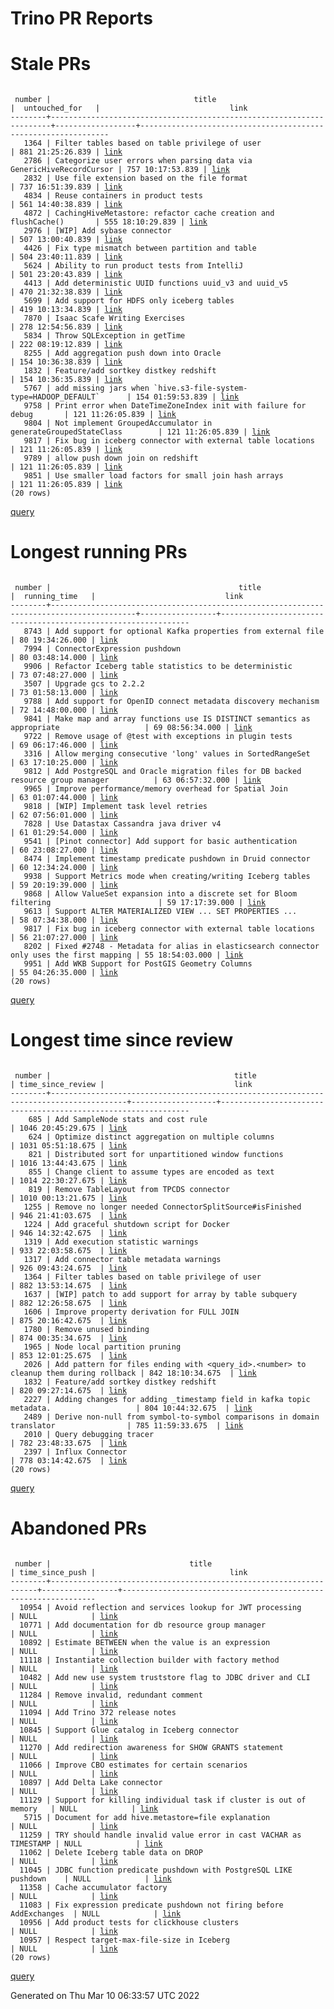 Trino PR Reports
=======

#  Stale PRs
<pre><code>
 number |                                title                                 |  untouched_for   |                             link                              
--------+----------------------------------------------------------------------+------------------+---------------------------------------------------------------
   1364 | Filter tables based on table privilege of user                       | 881 21:25:26.839 | <a href="https://github.com/trinodb/trino/pull/1364">link</a> 
   2786 | Categorize user errors when parsing data via GenericHiveRecordCursor | 757 10:17:53.839 | <a href="https://github.com/trinodb/trino/pull/2786">link</a> 
   2832 | Use file extension based on the file format                          | 737 16:51:39.839 | <a href="https://github.com/trinodb/trino/pull/2832">link</a> 
   4834 | Reuse containers in product tests                                    | 561 14:40:38.839 | <a href="https://github.com/trinodb/trino/pull/4834">link</a> 
   4872 | CachingHiveMetastore: refactor cache creation and flushCache()       | 555 18:10:29.839 | <a href="https://github.com/trinodb/trino/pull/4872">link</a> 
   2976 | [WIP] Add sybase connector                                           | 507 13:00:40.839 | <a href="https://github.com/trinodb/trino/pull/2976">link</a> 
   4426 | Fix type mismatch between partition and table                        | 504 23:40:11.839 | <a href="https://github.com/trinodb/trino/pull/4426">link</a> 
   5624 | Ability to run product tests from IntelliJ                           | 501 23:20:43.839 | <a href="https://github.com/trinodb/trino/pull/5624">link</a> 
   4413 | Add deterministic UUID functions uuid_v3 and uuid_v5                 | 470 21:32:38.839 | <a href="https://github.com/trinodb/trino/pull/4413">link</a> 
   5699 | Add support for HDFS only iceberg tables                             | 419 10:13:34.839 | <a href="https://github.com/trinodb/trino/pull/5699">link</a> 
   7870 | Isaac Scafe Writing Exercises                                        | 278 12:54:56.839 | <a href="https://github.com/trinodb/trino/pull/7870">link</a> 
   5834 | Throw SQLException in getTime                                        | 222 08:19:12.839 | <a href="https://github.com/trinodb/trino/pull/5834">link</a> 
   8255 | Add aggregation push down into Oracle                                | 154 10:36:38.839 | <a href="https://github.com/trinodb/trino/pull/8255">link</a> 
   1832 | Feature/add sortkey distkey redshift                                 | 154 10:36:35.839 | <a href="https://github.com/trinodb/trino/pull/1832">link</a> 
   5767 | add missing jars when `hive.s3-file-system-type=HADOOP_DEFAULT`      | 154 01:59:53.839 | <a href="https://github.com/trinodb/trino/pull/5767">link</a> 
   9758 | Print error when DateTimeZoneIndex init with failure for debug       | 121 11:26:05.839 | <a href="https://github.com/trinodb/trino/pull/9758">link</a> 
   9804 | Not implement GroupedAccumulator in generateGroupedStateClass        | 121 11:26:05.839 | <a href="https://github.com/trinodb/trino/pull/9804">link</a> 
   9817 | Fix bug in iceberg connector with external table locations           | 121 11:26:05.839 | <a href="https://github.com/trinodb/trino/pull/9817">link</a> 
   9789 | allow push down join on redshift                                     | 121 11:26:05.839 | <a href="https://github.com/trinodb/trino/pull/9789">link</a> 
   9851 | Use smaller load factors for small join hash arrays                  | 121 11:26:05.839 | <a href="https://github.com/trinodb/trino/pull/9851">link</a> 
(20 rows)
</code></pre>
[query](https://github.com/nineinchnick/trino-cicd/blob/361cfc3a31ee19eb19d08483e8fd5d5b18872930/sql/pr/stale-prs.sql)

#  Longest running PRs
<pre><code>
 number |                                          title                                          |  running_time   |                             link                              
--------+-----------------------------------------------------------------------------------------+-----------------+---------------------------------------------------------------
   8743 | Add support for optional Kafka properties from external file                            | 80 19:34:26.000 | <a href="https://github.com/trinodb/trino/pull/8743">link</a> 
   7994 | ConnectorExpression pushdown                                                            | 80 03:48:14.000 | <a href="https://github.com/trinodb/trino/pull/7994">link</a> 
   9906 | Refactor Iceberg table statistics to be deterministic                                   | 73 07:48:27.000 | <a href="https://github.com/trinodb/trino/pull/9906">link</a> 
   3507 | Upgrade gcs to 2.2.2                                                                    | 73 01:58:13.000 | <a href="https://github.com/trinodb/trino/pull/3507">link</a> 
   9788 | Add support for OpenID connect metadata discovery mechanism                             | 72 14:48:00.000 | <a href="https://github.com/trinodb/trino/pull/9788">link</a> 
   9841 | Make map and array functions use IS DISTINCT semantics as appropriate                   | 69 08:56:34.000 | <a href="https://github.com/trinodb/trino/pull/9841">link</a> 
   9722 | Remove usage of @test with exceptions in plugin tests                                   | 69 06:17:46.000 | <a href="https://github.com/trinodb/trino/pull/9722">link</a> 
   3316 | Allow merging consecutive 'long' values in SortedRangeSet                               | 63 17:10:25.000 | <a href="https://github.com/trinodb/trino/pull/3316">link</a> 
   9812 | Add PostgreSQL and Oracle migration files for DB backed resource group manager          | 63 06:57:32.000 | <a href="https://github.com/trinodb/trino/pull/9812">link</a> 
   9965 | Improve performance/memory overhead for Spatial Join                                    | 63 01:07:44.000 | <a href="https://github.com/trinodb/trino/pull/9965">link</a> 
   9818 | [WIP] Implement task level retries                                                      | 62 07:56:01.000 | <a href="https://github.com/trinodb/trino/pull/9818">link</a> 
   7828 | Use Datastax Cassandra java driver v4                                                   | 61 01:29:54.000 | <a href="https://github.com/trinodb/trino/pull/7828">link</a> 
   9541 | [Pinot connector] Add support for basic authentication                                  | 60 23:08:27.000 | <a href="https://github.com/trinodb/trino/pull/9541">link</a> 
   8474 | Implement timestamp predicate pushdown in Druid connector                               | 60 12:34:24.000 | <a href="https://github.com/trinodb/trino/pull/8474">link</a> 
   9938 | Support Metrics mode when creating/writing Iceberg tables                               | 59 20:19:39.000 | <a href="https://github.com/trinodb/trino/pull/9938">link</a> 
   9868 | Allow ValueSet expansion into a discrete set for Bloom filtering                        | 59 17:17:39.000 | <a href="https://github.com/trinodb/trino/pull/9868">link</a> 
   9613 | Support ALTER MATERIALIZED VIEW ... SET PROPERTIES ...                                  | 58 07:34:38.000 | <a href="https://github.com/trinodb/trino/pull/9613">link</a> 
   9817 | Fix bug in iceberg connector with external table locations                              | 56 21:07:27.000 | <a href="https://github.com/trinodb/trino/pull/9817">link</a> 
   8202 | Fixed #2748 - Metadata for alias in elasticsearch connector only uses the first mapping | 55 18:54:03.000 | <a href="https://github.com/trinodb/trino/pull/8202">link</a> 
   9951 | Add WKB Support for PostGIS Geometry Columns                                            | 55 04:26:35.000 | <a href="https://github.com/trinodb/trino/pull/9951">link</a> 
(20 rows)
</code></pre>
[query](https://github.com/nineinchnick/trino-cicd/blob/361cfc3a31ee19eb19d08483e8fd5d5b18872930/sql/pr/running-prs.sql)

#  Longest time since review
<pre><code>
 number |                                         title                                         | time_since_review |                             link                              
--------+---------------------------------------------------------------------------------------+-------------------+---------------------------------------------------------------
    685 | Add SampleNode stats and cost rule                                                    | 1046 20:45:29.675 | <a href="https://github.com/trinodb/trino/pull/685">link</a>  
    624 | Optimize distinct aggregation on multiple columns                                     | 1031 05:51:18.675 | <a href="https://github.com/trinodb/trino/pull/624">link</a>  
    821 | Distributed sort for unpartitioned window functions                                   | 1016 13:44:43.675 | <a href="https://github.com/trinodb/trino/pull/821">link</a>  
    855 | Change client to assume types are encoded as text                                     | 1014 22:30:27.675 | <a href="https://github.com/trinodb/trino/pull/855">link</a>  
    819 | Remove TableLayout from TPCDS connector                                               | 1010 00:13:21.675 | <a href="https://github.com/trinodb/trino/pull/819">link</a>  
   1255 | Remove no longer needed ConnectorSplitSource#isFinished                               | 946 21:41:03.675  | <a href="https://github.com/trinodb/trino/pull/1255">link</a> 
   1224 | Add graceful shutdown script for Docker                                               | 946 14:32:42.675  | <a href="https://github.com/trinodb/trino/pull/1224">link</a> 
   1319 | Add execution statistic warnings                                                      | 933 22:03:58.675  | <a href="https://github.com/trinodb/trino/pull/1319">link</a> 
   1317 | Add connector table metadata warnings                                                 | 926 09:43:24.675  | <a href="https://github.com/trinodb/trino/pull/1317">link</a> 
   1364 | Filter tables based on table privilege of user                                        | 882 13:53:14.675  | <a href="https://github.com/trinodb/trino/pull/1364">link</a> 
   1637 | [WIP] patch to add support for array by table subquery                                | 882 12:26:58.675  | <a href="https://github.com/trinodb/trino/pull/1637">link</a> 
   1606 | Improve property derivation for FULL JOIN                                             | 875 20:16:42.675  | <a href="https://github.com/trinodb/trino/pull/1606">link</a> 
   1780 | Remove unused binding                                                                 | 874 00:35:34.675  | <a href="https://github.com/trinodb/trino/pull/1780">link</a> 
   1965 | Node local partition pruning                                                          | 853 12:01:25.675  | <a href="https://github.com/trinodb/trino/pull/1965">link</a> 
   2026 | Add pattern for files ending with &lt;query_id&gt;.&lt;number&gt; to cleanup them during rollback | 842 18:10:34.675  | <a href="https://github.com/trinodb/trino/pull/2026">link</a> 
   1832 | Feature/add sortkey distkey redshift                                                  | 820 09:27:14.675  | <a href="https://github.com/trinodb/trino/pull/1832">link</a> 
   2227 | Adding changes for adding _timestamp field in kafka topic metadata.                   | 804 10:44:32.675  | <a href="https://github.com/trinodb/trino/pull/2227">link</a> 
   2489 | Derive non-null from symbol-to-symbol comparisons in domain translator                | 785 11:59:33.675  | <a href="https://github.com/trinodb/trino/pull/2489">link</a> 
   2010 | Query debugging tracer                                                                | 782 23:48:33.675  | <a href="https://github.com/trinodb/trino/pull/2010">link</a> 
   2397 | Influx Connector                                                                      | 778 03:14:42.675  | <a href="https://github.com/trinodb/trino/pull/2397">link</a> 
(20 rows)
</code></pre>
[query](https://github.com/nineinchnick/trino-cicd/blob/361cfc3a31ee19eb19d08483e8fd5d5b18872930/sql/pr/awaiting-review.sql)

#  Abandoned PRs
<pre><code>
 number |                               title                               | time_since_push |                              link                              
--------+-------------------------------------------------------------------+-----------------+----------------------------------------------------------------
  10954 | Avoid reflection and services lookup for JWT processing           | NULL            | <a href="https://github.com/trinodb/trino/pull/10954">link</a> 
  10771 | Add documentation for db resource group manager                   | NULL            | <a href="https://github.com/trinodb/trino/pull/10771">link</a> 
  10892 | Estimate BETWEEN when the value is an expression                  | NULL            | <a href="https://github.com/trinodb/trino/pull/10892">link</a> 
  11118 | Instantiate collection builder with factory method                | NULL            | <a href="https://github.com/trinodb/trino/pull/11118">link</a> 
  10482 | Add new use system truststore flag to JDBC driver and CLI         | NULL            | <a href="https://github.com/trinodb/trino/pull/10482">link</a> 
  11284 | Remove invalid, redundant comment                                 | NULL            | <a href="https://github.com/trinodb/trino/pull/11284">link</a> 
  11094 | Add Trino 372 release notes                                       | NULL            | <a href="https://github.com/trinodb/trino/pull/11094">link</a> 
  10845 | Support Glue catalog in Iceberg connector                         | NULL            | <a href="https://github.com/trinodb/trino/pull/10845">link</a> 
  11270 | Add redirection awareness for SHOW GRANTS statement               | NULL            | <a href="https://github.com/trinodb/trino/pull/11270">link</a> 
  11066 | Improve CBO estimates for certain scenarios                       | NULL            | <a href="https://github.com/trinodb/trino/pull/11066">link</a> 
  10897 | Add Delta Lake connector                                          | NULL            | <a href="https://github.com/trinodb/trino/pull/10897">link</a> 
  11129 | Support for killing individual task if cluster is out of memory   | NULL            | <a href="https://github.com/trinodb/trino/pull/11129">link</a> 
   5715 | Document for add hive.metastore=file explanation                  | NULL            | <a href="https://github.com/trinodb/trino/pull/5715">link</a>  
  11259 | TRY should handle invalid value error in cast VACHAR as TIMESTAMP | NULL            | <a href="https://github.com/trinodb/trino/pull/11259">link</a> 
  11062 | Delete Iceberg table data on DROP                                 | NULL            | <a href="https://github.com/trinodb/trino/pull/11062">link</a> 
  11045 | JDBC function predicate pushdown with PostgreSQL LIKE pushdown    | NULL            | <a href="https://github.com/trinodb/trino/pull/11045">link</a> 
  11358 | Cache accumulator factory                                         | NULL            | <a href="https://github.com/trinodb/trino/pull/11358">link</a> 
  11083 | Fix expression predicate pushdown not firing before AddExchanges  | NULL            | <a href="https://github.com/trinodb/trino/pull/11083">link</a> 
  10956 | Add product tests for clickhouse clusters                         | NULL            | <a href="https://github.com/trinodb/trino/pull/10956">link</a> 
  10957 | Respect target-max-file-size in Iceberg                           | NULL            | <a href="https://github.com/trinodb/trino/pull/10957">link</a> 
(20 rows)
</code></pre>
[query](https://github.com/nineinchnick/trino-cicd/blob/361cfc3a31ee19eb19d08483e8fd5d5b18872930/sql/pr/abandoned-prs.sql)

Generated on Thu Mar 10 06:33:57 UTC 2022
